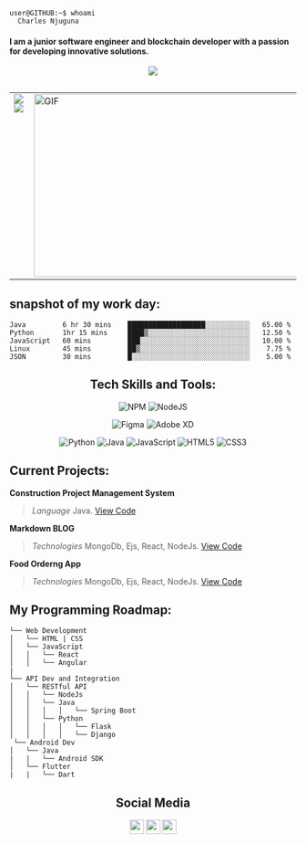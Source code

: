 ```text
user@GITHUB:~$ whoami
  Charles Njuguna
```

#### I am a junior software engineer and blockchain developer with a passion for developing innovative solutions.
<p align="center">
  <img src="https://capsule-render.vercel.app/api?type=waving&color=gradient&height=60&section=footer"/>
</p>
<div style="display:flex" class="parent">
<!--         <span style="width:50">hey</span>
        <span>hey</span> -->
        
        
</div>

<table border=0.1px>
  <tr>
    <td valign="top"><img src="https://github-readme-stats.vercel.app/api?username=charlesncn&count_private=true&show_icons=true&theme=react&hide_title=true"/> <br>
            <img src="https://github-readme-stats.vercel.app/api/top-langs/?username=charlesncn&layout=compact&theme=react&hide_title=true&langs_count=10&card_width=443)](https://github.com/charlesncn/github-readme-stats"/>
    </td>
    <td valign="top" width="50%">
            <img align="right" alt="GIF" src="https://github.com/abhisheknaiidu/abhisheknaiidu/blob/master/code.gif?raw=true" width="500" height="320"/>

    
  </tr>
</table>

<!--             <img src="https://github.com/charlesncn/charlesncn/blob/main/thumbs-up.gif"> -->

<!--
## Current Projects:
<table border="0.00000001">
  <tr>
    <th valign="top">Project name</th>
    <th valign="top">Technology/Language</th>
    <th valign="top">Platform</th>
    <th valign="top">Link to the Repo</th>
  </tr>
  <tr>
    <td valign="top"> Construction Project Management System</td>
    <td valign="top">Java</td>
    <td valign="top">Andoid Application</td>
    <td valign="top"><a href="https://github.com/charlesncn/CPMS">Blog Repo</a></td>
  </tr>
  <tr>
    <td valign="top">Markdoen BLOG</td>
    <td valign="top">MongoDb, Ejs, React, NodeJs</td>
    <td valign="top">Web Application</td>
    <td valign="top"><a href="https://github.com/charlesncn/Mern_Blog">Blog Repo</a></td>
  </tr>
  <tr>
    <td valign="top"> Food Ordering MERN App</td>
    <td valign="top">MongoDb, Ejs, React, NodeJs</td>
    <td valign="top">Web Application</td>
    <td valign="top"><a href="https://github.com/charlesncn/food_ordering_mern">Food Ordering MERN Repo</a></td>
  </tr>

</table>
-->

## snapshot of my work day:
```
Java         6 hr 30 mins    ███████████████████░░░░░░░░░░░   65.00 %
Python       1hr 15 mins     ████▒░░░░░░░░░░░░░░░░░░░░░░░░░   12.50 %
JavaScript   60 mins         ███░░░░░░░░░░░░░░░░░░░░░░░░░░░   10.00 %
Linux        45 mins         ██▒░░░░░░░░░░░░░░░░░░░░░░░░░░░    7.75 %
JSON         30 mins         █░░░░░░░░░░░░░░░░░░░░░░░░░░░░░    5.00 %
```

<div align="center">
        
## Tech Skills and Tools:

![NPM](https://img.shields.io/badge/NPM-%23000000.svg?style=for-the-badge&logo=npm&logoColor=white)
![NodeJS](https://img.shields.io/badge/node.js-6DA55F?style=for-the-badge&logo=node.js&logoColor=white)


![Figma](https://img.shields.io/badge/figma-%23F24E1E.svg?style=for-the-badge&logo=figma&logoColor=white)
![Adobe XD](https://img.shields.io/badge/Adobe%20XD-470137?style=for-the-badge&logo=Adobe%20XD&logoColor=#FF61F6)

![Python](https://img.shields.io/badge/python-3670A0?style=for-the-badge&logo=python&logoColor=ffdd54)
![Java](https://img.shields.io/badge/java-%23ED8B00.svg?style=for-the-badge&logo=java&logoColor=white)
![JavaScript](https://img.shields.io/badge/javascript-%23323330.svg?style=for-the-badge&logo=javascript&logoColor=%23F7DF1E)
![HTML5](https://img.shields.io/badge/html5-%23E34F26.svg?style=for-the-badge&logo=html5&logoColor=white)
![CSS3](https://img.shields.io/badge/css3-%231572B6.svg?style=for-the-badge&logo=css3&logoColor=white)

</div>


## Current Projects:
 **Construction Project Management System**
> *Language* Java.   [View Code](https://github.com/charlesncn/CPMS)

**Markdown BLOG**
> *Technologies* MongoDb, Ejs, React, NodeJs.  [View Code](https://github.com/charlesncn/Mern_Blog)

**Food Orderng App**
> *Technologies* MongoDb, Ejs, React, NodeJs.  [View Code](https://github.com/charlesncn/food_ordering_mern)

<div>

## My Programming Roadmap:
  
```
└── Web Development
│   └── HTML | CSS
│   └── JavaScript
│   │   └── React
│   │   └── Angular
|   
└── API Dev and Integration
│   └── RESTful API
│   │   └── NodeJs
│   │   └── Java
│   │   │   │   └── Spring Boot
│   │   └── Python
│   │   │   │   └── Flask
│   │   │   │   └── Django
 └── Android Dev
│   └── Java
|   |   └── Android SDK
│   └── Flutter
|   |   └── Dart
```
</div>

<!-- 
## Fun Fact
![Hehe](https://github.com/charlesncn/charlesncn/blob/main/thumbs-up.gif) -->

<div align="center">
        
## Social Media
        
<p><a href="https://www.twitter.com/netcn3"><img src="https://img.shields.io/badge/twitter-%231DA1F2.svg?&style=for-the-badge&logo=twitter&logoColor=white" height=25></a> <a href="https://www.linkedin.com/in/njugunacharles"><img src="https://img.shields.io/badge/linkedin-%230077B5.svg?&style=for-the-badge&logo=linkedin&logoColor=white" height=25></a> <a href="https://www.instagram.com/cn5.0/"><img src="https://img.shields.io/badge/instagram-%23E4405F.svg?&style=for-the-badge&logo=instagram&logoColor=white" height=25></a> </p>
</div>




<!-- **More Coffee** ☕ -->

